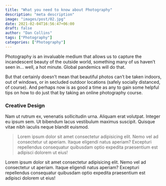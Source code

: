 ```yaml
---
title: "What you need to know about Photography"
description: "meta description"
image: "images/post/02.jpg"
date: 2021-02-04T16:56:47+06:00
draft: false
author: "Dan Collins"
tags: ["Photography"]
categories: ["Photography"]
---
```


Photography is an invaluable medium that allows us to capture the incandescent beauty of the outside world, something many of us haven’t seen in... well, a hot minute. Global pandemics will do that.

But that certainly doesn’t mean that beautiful photos can’t be taken indoors, out of windows, or in secluded outdoor locations (safely socially distanced, of course). And perhaps now is as good a time as any to gain some helpful tips on how to do just that by taking an online photography course.

### Creative Design
Nam ut rutrum ex, venenatis sollicitudin urna. Aliquam erat volutpat. Integer eu ipsum sem. Ut bibendum lacus vestibulum maximus suscipit. Quisque vitae nibh iaculis neque blandit euismod.

>Lorem ipsum dolor sit amet consectetur adipisicing elit. Nemo vel ad consectetur ut aperiam. Itaque eligendi natus aperiam? Excepturi repellendus consequatur quibusdam optio expedita praesentium est adipisci dolorem ut eius!

Lorem ipsum dolor sit amet consectetur adipisicing elit. Nemo vel ad consectetur ut aperiam. Itaque eligendi natus aperiam? Excepturi repellendus consequatur quibusdam optio expedita praesentium est adipisci dolorem ut eius!
